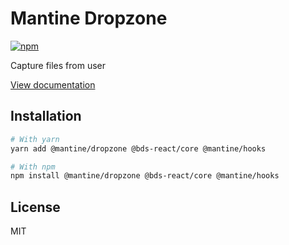 # Mantine Dropzone

[![npm](https://img.shields.io/npm/dm/@mantine/dropzone)](https://www.npmjs.com/package/@mantine/dropzone)

Capture files from user

[View documentation](https://mantine.dev/)

## Installation

```bash
# With yarn
yarn add @mantine/dropzone @bds-react/core @mantine/hooks

# With npm
npm install @mantine/dropzone @bds-react/core @mantine/hooks
```

## License

MIT
